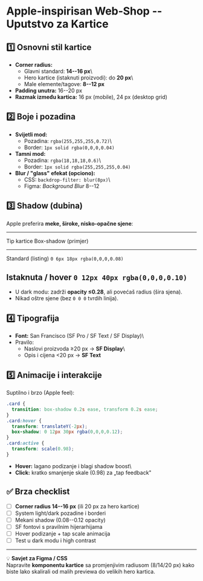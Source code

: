 # Apple‑inspirisan Web‑Shop -- Uputstvo za Kartice

## 1️⃣ Osnovni stil kartice

-   **Corner radius:**
    -   Glavni standard: **14--16 px**\
    -   Hero kartice (istaknuti proizvodi): do **20 px**\
    -   Male elemente/tagove: **8--12 px**
-   **Padding unutra:** 16--20 px
-   **Razmak između kartica:** 16 px (mobile), 24 px (desktop grid)

## 2️⃣ Boje i pozadina

-   **Svijetli mod:**
    -   Pozadina: `rgba(255,255,255,0.72)`\
    -   Border: `1px solid rgba(0,0,0,0.04)`
-   **Tamni mod:**
    -   Pozadina: `rgba(18,18,18,0.6)`\
    -   Border: `1px solid rgba(255,255,255,0.04)`
-   **Blur / "glass" efekat (opciono):**
    -   CSS: `backdrop-filter: blur(8px)`\
    -   Figma: *Background Blur* 8--12

## 3️⃣ Shadow (dubina)

Apple preferira **meke, široke, nisko-opačne sjene**:

  -----------------------------------------------------------------------
  Tip kartice         Box-shadow (primjer)
  ------------------- ---------------------------------------------------
  Standard (listing)  `0 6px 18px rgba(0,0,0,0.08)`

  Istaknuta / hover   `0 12px 40px rgba(0,0,0,0.10)`
  -----------------------------------------------------------------------

-   U dark modu: zadrži **opacity ≤0.28**, ali povećaš radius (šira
    sjena).
-   Nikad oštre sjene (bez `0 0 0` tvrdih linija).

## 4️⃣ Tipografija

-   **Font:** San Francisco (SF Pro / SF Text / SF Display)\
-   Pravilo:
    -   Naslovi proizvoda ≥20 px → **SF Display**\
    -   Opis i cijena \<20 px → **SF Text**

## 5️⃣ Animacije i interakcije

Suptilno i brzo (Apple feel):

``` css
.card {
  transition: box-shadow 0.2s ease, transform 0.2s ease;
}
.card:hover {
  transform: translateY(-2px);
  box-shadow: 0 12px 30px rgba(0,0,0,0.12);
}
.card:active {
  transform: scale(0.98);
}
```

-   **Hover:** lagano podizanje i blagi shadow boost\
-   **Click:** kratko smanjenje skale (0.98) za „tap feedback"

## ✅ Brza checklist

-   [ ] **Corner radius 14--16 px** (ili 20 px za hero kartice)
-   [ ] System light/dark pozadine i borderi
-   [ ] Mekani shadow (0.08--0.12 opacity)
-   [ ] SF fontovi s pravilnim hijerarhijama
-   [ ] Hover podizanje + tap scale animacija
-   [ ] Test u dark modu i high contrast

------------------------------------------------------------------------

💡 **Savjet za Figma / CSS**\
Napravite **komponentu kartice** sa promjenjivim radiusom (8/14/20 px)
kako biste lako skalirali od malih previewa do velikih hero kartica.
